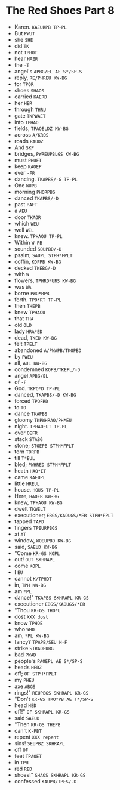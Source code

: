 # The Red Shoes Part 8

* Karen. `KAEURPB TP-PL`
* But `PWUT`
* she `SHE`
* did `TK`
* not `TPHOT`
* hear `HAER`
* the `-T`
* angel's `APBG/EL AE S*/SP-S`
* reply, `RE/PHREU KW-BG`
* for `TPOR`
* shoes `SHAOS`
* carried `KAERD`
* her `HER`
* through `THRU`
* gate `TKPWAET`
* into `TPHAO`
* fields, `TPAOELDZ KW-BG`
* across `A/KROS`
* roads `RAODZ`
* And `SKP`
* bridges, `PWREUPBLGS KW-BG`
* must `PHUFT`
* keep `KAOEP`
* ever `-FR`
* dancing. `TKAPBS/-G TP-PL`
* One `WUPB`
* morning `PHORPBG`
* danced `TKAPBS/-D`
* past `PAFT`
* a `AEU`
* door `TKAOR`
* which `WEU`
* well `WEL`
* knew. `TPHAOU TP-PL`
* Within `W-PB`
* sounded `SOUPBD/-D`
* psalm; `SAUPL STPH*FPLT`
* coffin, `KOFPB KW-BG`
* decked `TKEBG/-D`
* with `W`
* flowers, `TPHRO*URS KW-BG`
* was `WA`
* borne `PWO*RPB`
* forth. `TPO*RT TP-PL`
* then `THEPB`
* knew `TPHAOU`
* that `THA`
* old `OLD`
* lady `HRA*ED`
* dead, `TKED KW-BG`
* felt `TPELT`
* abandoned `A/PWAPB/TKOPBD`
* by `PWEU`
* all, `AUL KW-BG`
* condemned `KOPB/TKEPL/-D`
* angel `APBG/EL`
* of `-F`
* God. `TKPO*D TP-PL`
* danced, `TKAPBS/-D KW-BG`
* forced `TPOFRD`
* to `TO`
* dance `TKAPBS`
* gloomy `TKPWHRAO/PH*EU`
* night. `TPHAOEUT TP-PL`
* over `OEFR`
* stack `STABG`
* stone; `STOEPB STPH*FPLT`
* torn `TORPB`
* till `T*EUL`
* bled; `PWHRED STPH*FPLT`
* heath `HAO*ET`
* came `KAEUPL`
* little `HREUL`
* house. `HOUS TP-PL`
* Here, `HAOER KW-BG`
* knew, `TPHAOU KW-BG`
* dwelt `TKWELT`
* executioner; `EBGS/KAOUGS/*ER STPH*FPLT`
* tapped `TAPD`
* fingers `TPEURPBGS`
* at `AT`
* window, `WOEUPBD KW-BG`
* said, `SAEUD KW-BG`
* "Come `KR-GS KOPL`
* out! `OUT SKHRAPL`
* come `KOPL`
* I `EU`
* cannot `K/TPHOT`
* in, `TPH KW-BG`
* am `*PL`
* dance!" `TKAPBS SKHRAPL KR-GS`
* executioner `EBGS/KAOUGS/*ER`
* "Thou `KR-GS THO*U`
* dost `XXX dost`
* know `TPHOE`
* who `WHO`
* am, `*PL KW-BG`
* fancy? `TPAPB/SEU H-F`
* strike `STRAOEUBG`
* bad `PWAD`
* people's `PAOEPL AE S*/SP-S`
* heads `HEDZ`
* off; `OF STPH*FPLT`
* my `PHEU`
* axe `ABGS`
* rings!" `REUPBGS SKHRAPL KR-GS`
* "Don't `KR-GS TKO*PB AE T*/SP-S`
* head `HED`
* off!" `OF SKHRAPL KR-GS`
* said `SAEUD`
* "Then `KR-GS THEPB`
* can't `K-PBT`
* repent `XXX repent`
* sins! `SEUPBZ SKHRAPL`
* off `OF`
* feet `TPAOET`
* in `TPH`
* red `RED`
* shoes!" `SHAOS SKHRAPL KR-GS`
* confessed `KAUPB/TPES/-D`
